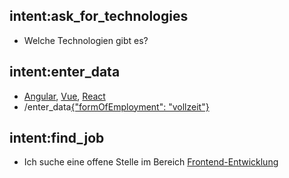 ## intent:ask_for_technologies
- Welche Technologien gibt es?

## intent:enter_data
- [Angular](technology:angular), [Vue](technology), [React](technology:react)
- /enter_data[{"formOfEmployment": "vollzeit"}](formOfEmployment:vollzeit)

## intent:find_job
- Ich suche eine offene Stelle im Bereich [Frontend-Entwicklung](domain:frontend)

